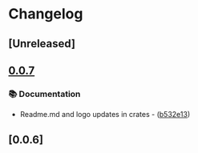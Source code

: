 # Changelog

## [Unreleased]

## [0.0.7](https://github.com/takula-tech/nita-obel/compare/obel_scene-v0.0.6...obel_scene-v0.0.7)

### 📚 Documentation

- Readme.md and logo updates in crates - ([b532e13](https://github.com/takula-tech/nita-obel/commit/b532e13ceface01aa7d69ce563ccce7893b815b6))

## [0.0.6]
